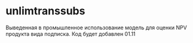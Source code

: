 # unlimtranssubs

Выведенная в промышленное использование модель для оценки NPV продукта вида подписка. Код будет добавлен 01.11
